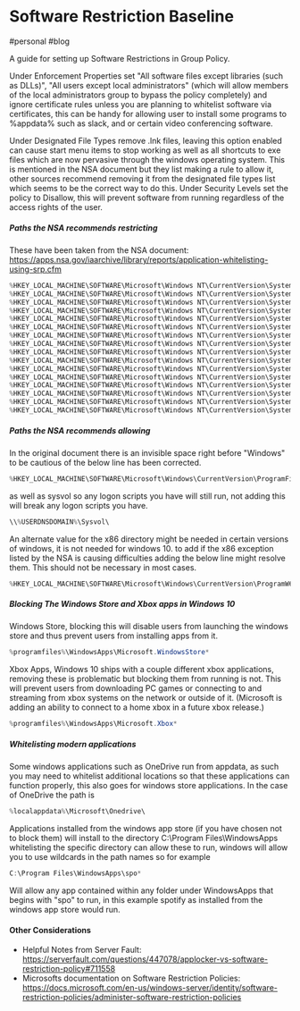 # Software Restriction Baseline
#personal #blog

A guide for setting up Software Restrictions in Group Policy.

Under Enforcement Properties set "All software files except libraries (such as DLLs)", "All users except local administrators" (which will allow members of the local administrators group to bypass the policy completely) and ignore certificate rules unless you are planning to whitelist software via certificates, this can be handy for allowing user to install some programs to %appdata% such as slack, and or certain video conferencing software.

Under Designated File Types remove .lnk files, leaving this option enabled can cause start menu items to stop working as well as all shortcuts to exe files which are now pervasive through the windows operating system. This is mentioned in the NSA document but they list making a rule to allow it, other sources recommend removing it from the designated file types list which seems to be the correct way to do this.
Under Security Levels set the policy to Disallow, this will prevent software from running regardless of the access rights of the user.

##### Paths the NSA recommends restricting
These have been taken from the NSA document: https://apps.nsa.gov/iaarchive/library/reports/application-whitelisting-using-srp.cfm

```powershell
%HKEY_LOCAL_MACHINE\SOFTWARE\Microsoft\Windows NT\CurrentVersion\SystemRoot%\Debug
%HKEY_LOCAL_MACHINE\SOFTWARE\Microsoft\Windows NT\CurrentVersion\SystemRoot%\PCHEALTH\ERRORREP
%HKEY_LOCAL_MACHINE\SOFTWARE\Microsoft\Windows NT\CurrentVersion\SystemRoot%\Registration
%HKEY_LOCAL_MACHINE\SOFTWARE\Microsoft\Windows NT\CurrentVersion\SystemRoot%\System32\catroot2
%HKEY_LOCAL_MACHINE\SOFTWARE\Microsoft\Windows NT\CurrentVersion\SystemRoot%\System32\com\dmp
%HKEY_LOCAL_MACHINE\SOFTWARE\Microsoft\Windows NT\CurrentVersion\SystemRoot%\System32\FxsTmp
%HKEY_LOCAL_MACHINE\SOFTWARE\Microsoft\Windows NT\CurrentVersion\SystemRoot%\System32\spool\drivers\color
%HKEY_LOCAL_MACHINE\SOFTWARE\Microsoft\Windows NT\CurrentVersion\SystemRoot%\System32\spool\PRINTERS
%HKEY_LOCAL_MACHINE\SOFTWARE\Microsoft\Windows NT\CurrentVersion\SystemRoot%\System32\spool\SERVERS
%HKEY_LOCAL_MACHINE\SOFTWARE\Microsoft\Windows NT\CurrentVersion\SystemRoot%\System32\Tasks
%HKEY_LOCAL_MACHINE\SOFTWARE\Microsoft\Windows NT\CurrentVersion\SystemRoot%\SysWOW64\com\dmp
%HKEY_LOCAL_MACHINE\SOFTWARE\Microsoft\Windows NT\CurrentVersion\SystemRoot%\SysWOW64\FxsTmp
%HKEY_LOCAL_MACHINE\SOFTWARE\Microsoft\Windows NT\CurrentVersion\SystemRoot%\SysWOW64\Tasks
%HKEY_LOCAL_MACHINE\SOFTWARE\Microsoft\Windows NT\CurrentVersion\SystemRoot%\Tasks
%HKEY_LOCAL_MACHINE\SOFTWARE\Microsoft\Windows NT\CurrentVersion\SystemRoot%\Temp
%HKEY_LOCAL_MACHINE\SOFTWARE\Microsoft\Windows NT\CurrentVersion\SystemRoot%\tracing
```

##### Paths the NSA recommends allowing
In the original document there is an invisible space right before "Windows" to be cautious of the below line has been corrected.

```powershell
%HKEY_LOCAL_MACHINE\SOFTWARE\Microsoft\Windows\CurrentVersion\ProgramFilesDir (x86)%
```

as well as sysvol so any logon scripts you have will still run, not adding this will break any logon scripts you have.

```powershell
\\%USERDNSDOMAIN%\Sysvol\
```

An alternate value for the x86 directory might be needed in certain versions of windows, it is not needed for windows 10. to add if the x86 exception listed by the NSA is causing difficulties adding the below line might resolve them. This should not be necessary in most cases.

```powershell
%HKEY_LOCAL_MACHINE\SOFTWARE\Microsoft\Windows\CurrentVersion\ProgramW6432Dir%
```

##### Blocking The Windows Store and Xbox apps in Windows 10
Windows Store, blocking this will disable users from launching the windows store and thus prevent users from installing apps from it.

```powershell
%programfiles%\WindowsApps\Microsoft.WindowsStore*
```

Xbox Apps, Windows 10 ships with a couple different xbox applications, removing these is problematic but blocking them from running is not. This will prevent users from downloading PC games or connecting to and streaming from xbox systems on the network or outside of it. (Microsoft is adding an ability to connect to a home xbox in a future xbox release.)

```powershell
%programfiles%\WindowsApps\Microsoft.Xbox*
```

##### Whitelisting modern applications
Some windows applications such as OneDrive run from appdata, as such you may need to whitelist additional locations so that these applications can function properly, this also goes for windows store applications.  In the case of OneDrive the path is

```powershell
%localappdata%\Microsoft\Onedrive\
```

Applications installed from the windows app store (if you have chosen not to block them) will install to the directory C:\Program Files\WindowsApps whitelisting the specific directory can allow these to run, windows will allow you to use wildcards in the path names so for example

```powershell
C:\Program Files\WindowsApps\spo*
```
Will allow any app contained within any folder under WindowsApps that begins with "spo" to run, in this example spotify as installed from the windows app store would run.  

#### Other Considerations

- Helpful Notes from Server Fault: https://serverfault.com/questions/447078/applocker-vs-software-restriction-policy#711558
- Microsofts documentation on Software Restriction Policies: https://docs.microsoft.com/en-us/windows-server/identity/software-restriction-policies/administer-software-restriction-policies
